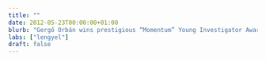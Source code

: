 ```yaml
---
title: ""
date: 2012-05-23T00:00:00+01:00
blurb: "Gergő Orbán wins prestigious “Momentum” Young Investigator Award to start his own lab in Budapest"
labs: ["lengyel"]
draft: false
---
```

